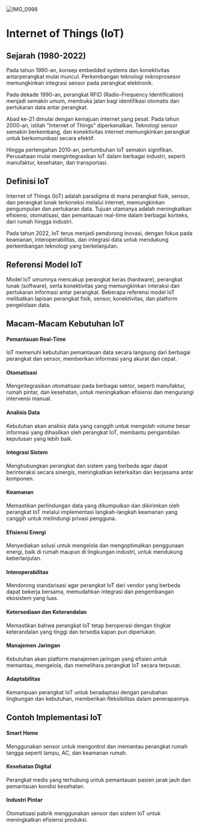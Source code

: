 
![IMG_0998](https://github.com/zildjianvitoo/iot-pertemuan1/assets/106888051/50f7ed68-cdce-49de-8499-f283a96e4705)
# Internet of Things (IoT)

## Sejarah (1980-2022)

Pada tahun 1980-an, konsep embedded systems dan konektivitas antarperangkat mulai muncul. Perkembangan teknologi mikroprosesor memungkinkan integrasi sensor pada perangkat elektronik.

Pada dekade 1990-an, perangkat RFID (Radio-Frequency Identification) menjadi semakin umum, membuka jalan bagi identifikasi otomatis dan pertukaran data antar perangkat.

Abad ke-21 dimulai dengan kemajuan internet yang pesat. Pada tahun 2000-an, istilah "Internet of Things" diperkenalkan. Teknologi sensor semakin berkembang, dan konektivitas internet memungkinkan perangkat untuk berkomunikasi secara efektif.

Hingga pertengahan 2010-an, pertumbuhan IoT semakin signifikan. Perusahaan mulai mengintegrasikan IoT dalam berbagai industri, seperti manufaktur, kesehatan, dan transportasi.

## Definisi IoT

Internet of Things (IoT) adalah paradigma di mana perangkat fisik, sensor, dan perangkat lunak terkoneksi melalui internet, memungkinkan pengumpulan dan pertukaran data. Tujuan utamanya adalah meningkatkan efisiensi, otomatisasi, dan pemantauan real-time dalam berbagai konteks, dari rumah hingga industri.

Pada tahun 2022, IoT terus menjadi pendorong inovasi, dengan fokus pada keamanan, interoperabilitas, dan integrasi data untuk mendukung perkembangan teknologi yang berkelanjutan.

## Referensi Model IoT

Model IoT umumnya mencakup perangkat keras (hardware), perangkat lunak (software), serta konektivitas yang memungkinkan interaksi dan pertukaran informasi antar perangkat. Beberapa referensi model IoT melibatkan lapisan perangkat fisik, sensor, konektivitas, dan platform pengelolaan data.

## Macam-Macam Kebutuhan IoT

#### Pemantauan Real-Time
IoT memenuhi kebutuhan pemantauan data secara langsung dari berbagai perangkat dan sensor, memberikan informasi yang akurat dan cepat.
#### Otomatisasi
Mengintegrasikan otomatisasi pada berbagai sektor, seperti manufaktur, rumah pintar, dan kesehatan, untuk meningkatkan efisiensi dan mengurangi intervensi manual.
#### Analisis Data
Kebutuhan akan analisis data yang canggih untuk mengolah volume besar informasi yang dihasilkan oleh perangkat IoT, membantu pengambilan keputusan yang lebih baik.

#### Integrasi Sistem 
Menghubungkan perangkat dan sistem yang berbeda agar dapat berinteraksi secara sinergis, meningkatkan keterkaitan dan kerjasama antar komponen.

#### Keamanan
Memastikan perlindungan data yang dikumpulkan dan dikirimkan oleh perangkat IoT melalui implementasi langkah-langkah keamanan yang canggih untuk melindungi privasi pengguna.

#### Efisiensi Energi
Menyediakan solusi untuk mengelola dan mengoptimalkan penggunaan energi, baik di rumah maupun di lingkungan industri, untuk mendukung keberlanjutan.
#### Interoperabilitas
Mendorong standarisasi agar perangkat IoT dari vendor yang berbeda dapat bekerja bersama, memudahkan integrasi dan pengembangan ekosistem yang luas.

#### Ketersediaan dan Keterandalan 
Memastikan bahwa perangkat IoT tetap beroperasi dengan tingkat keterandalan yang tinggi dan tersedia kapan pun diperlukan.
#### Manajemen Jaringan
Kebutuhan akan platform manajemen jaringan yang efisien untuk memantau, mengelola, dan memelihara perangkat IoT secara terpusat.

#### Adaptabilitas
Kemampuan perangkat IoT untuk beradaptasi dengan perubahan lingkungan dan kebutuhan, memberikan fleksibilitas dalam penerapannya.

## Contoh Implementasi IoT

#### Smart Home
Menggunakan sensor untuk mengontrol dan memantau perangkat rumah tangga seperti lampu, AC, dan keamanan rumah.
#### Kesehatan Digital 
Perangkat medis yang terhubung untuk pemantauan pasien jarak jauh dan pemantauan kondisi kesehatan.
#### Industri Pintar 
Otomatisasi pabrik menggunakan sensor dan sistem IoT untuk meningkatkan efisiensi produksi.
 
